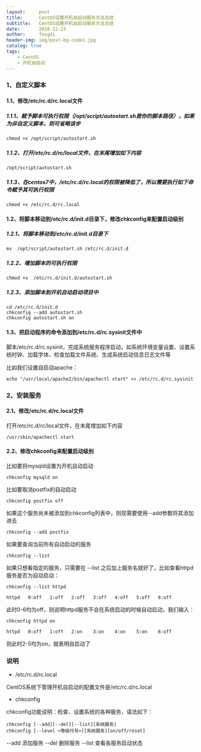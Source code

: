```yaml
---
layout:     post
title:      CentOS设置开机自启动服务方法总结
subtitle:   CentOS设置开机自启动服务方法总结
date:       2018-12-23
author:     fengdi
header-img: img/post-bg-code1.jpg
catalog: true
tags:
    - CentOS
    - 开机自启动
---
```


### 1、自定义脚本
#### 1.1、修改/etc/rc.d/rc.local文件
##### 1.1.1、赋予脚本可执行权限（/opt/script/autostart.sh是你的脚本路径），如果为非自定义脚本，则可省略该步
```
chmod +x /opt/script/autostart.sh
```
##### 1.1.2、打开/etc/rc.d/rc/local文件，在末尾增加如下内容
```
/opt/script/autostart.sh
```
##### 1.1.3、在centos7中，/etc/rc.d/rc.local的权限被降低了，所以需要执行如下命令赋予其可执行权限
```
chmod +x /etc/rc.d/rc.local
```

#### 1.2、将脚本移动到/etc/rc.d/init.d目录下，修改chkconfig来配置启动级别

##### 1.2.1、将脚本移动到/etc/rc.d/init.d目录下
```
mv  /opt/script/autostart.sh /etc/rc.d/init.d
```
##### 1.2.2、增加脚本的可执行权限
```
chmod +x  /etc/rc.d/init.d/autostart.sh
```
##### 1.2.3、添加脚本到开机自动启动项目中
```
cd /etc/rc.d/init.d
chkconfig --add autostart.sh
chkconfig autostart.sh on
```

#### 1.3、把启动程序的命令添加到/etc/rc.d/rc.sysinit文件中
脚本/etc/rc.d/rc.sysinit，完成系统服务程序启动，如系统环境变量设置、设置系统时钟、加载字体、检查加载文件系统、生成系统启动信息日志文件等

比如我们设置自启动apache：
```
echo "/usr/local/apache2/bin/apachectl start" >> /etc/rc.d/rc.sysinit
```

### 2、安装服务

#### 2.1、修改/etc/rc.d/rc.local文件
打开/etc/rc.d/rc/local文件，在末尾增加如下内容
```
/usr/sbin/apachectl start
```

#### 2.2、修改chkconfig来配置启动级别
比如要将mysqld设置为开机自动启动
```
chkconfig mysqld on
```
比如要取消postfix的自动启动
```
chkconfig postfix off
```
如果这个服务尚未被添加到chkconfig列表中，则现需要使用--add参数将其添加进去
```
chkconfig --add postfix
```
如果要查询当前所有自动启动的服务
```
chkconfig --list
```
如果只想看指定的服务，只需要在 --list 之后加上服务名就好了，比如查看httpd服务是否为自动启动：
```
chkconfig --list httpd

httpd   0:off   1:off   2:off   3:off   4:off   5:off   6:off
```
此时0-6均为off，则说明httpd服务不会在系统启动的时候自动启动，我们输入：
```
chkconfig httpd on

httpd   0:off   1:off   2:on    3:on    4:on    5:on    6:off
```
则此时2-5均为on，就表明自启动了

### 说明

- /etc/rc.d/rc.local

CentOS系统下管理开机自启动的配置文件是/etc/rc.d/rc.local

- chkconfig

chkconfig功能说明：检查、设置系统的各种服务，语法如下：
    
    chkconfig [--add][--del][--list][系统服务]
    chkconfig [--level <等级代号>][系统服务][on/off/reset]
    
--add 添加服务
--del 删除服务
--list 查看各服务启动状态